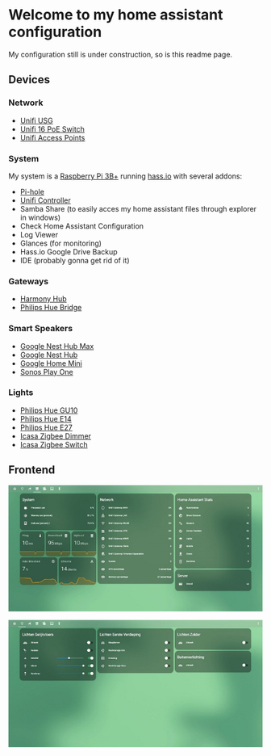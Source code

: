 # Welcome to my home assistant configuration #

My configuration still is under construction, so is this readme page.


## Devices ##

### Network ###
- [Unifi USG](https://www.ui.com/unifi-routing/usg/)
- [Unifi 16 PoE Switch](https://www.ui.com/unifi-switching/unifi-switch-16-150w/)
- [Unifi Access Points](https://www.ui.com/unifi/unifi-ap-ac-lite/)

### System ###
My system is a [Raspberry Pi 3B+](https://www.raspberrypi.org/products/raspberry-pi-3-model-b-plus/) running [hass.io](https://www.home-assistant.io/hassio/) with several addons:


- [Pi-hole](https://pi-hole.net/)
- [Unifi Controller](https://www.ui.com/software/)
- Samba Share (to easily acces my home assistant files through explorer in windows)
- Check Home Assistant Configuration
- Log Viewer
- Glances (for monitoring)
- Hass.io Google Drive Backup
- IDE (probably gonna get rid of it)

### Gateways ###
- [Harmony Hub](https://support.myharmony.com/nl-us/hub)
- [Philips Hue Bridge](https://www2.meethue.com/nl-be/p/hue-bridge/8718696511800)

### Smart Speakers ###
- [Google Nest Hub Max](https://store.google.com/us/product/google_nest_hub_max?hl=en-US)
- [Google Nest Hub](https://store.google.com/be/product/google_nest_hub?hl=nl-BE)
- [Google Home Mini](https://store.google.com/be/product/google_nest_mini?hl=nl-BE)
- [Sonos Play One](https://www.sonos.com/nl-be/shop/one.html)

### Lights ###
- [Philips Hue GU10](https://www2.meethue.com/nl-be/p/hue-white-ambiance-2-pack-gu10/8718699629298)
- [Philips Hue E14](https://www2.meethue.com/nl-be/p/hue-white-ambiance-losse-kaarslamp-e14-duopak/8718696695265)
- [Philips Hue E27](https://www2.meethue.com/nl-be/p/hue-white-1-pack-e27/8718696785317)
- [Icasa Zigbee Dimmer](https://www.beaumotica.nl/icasa-iczb-iw11d-ac-dimmer-7061257407014)
- [Icasa Zigbee Switch](https://www.beaumotica.nl/icasa-iczb-iw11sw-ac-switch-7104389273352)

## Frontend ##

![](https://github.com/skank01/Home-Assistant/blob/master/images/Lovelace_Network.JPG)

![](https://github.com/skank01/Home-Assistant/blob/master/images/Lovelace_Lichten.JPG)